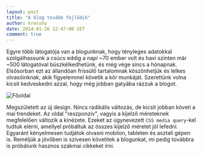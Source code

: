 ```yaml
---
layout: post
title: "A blog tovább fejlődik"
author: kresshy
date: 2014-01-26 12:47:00 CET
comment: true
---
```


Egyre több látogatója van a blogunknak, hogy tényleges adatokkal szolgálhassunk a csúcs eddig a napi ~70 ember volt és havi szinten már ~500 látogatóval büszkélkedhetünk, és még vége sincs a hónapnak. Elsősorban ezt az állandóan frissülő tartalomnak köszönhetjük és  lelkes olvasóinknak, akik figyelemmel követik a kör munkáját. Szerettünk volna kicsit kedveskedni azzal, hogy még jobban gatyába rázzuk a blogot. 

![Főoldal](/img/new_blog.png)

Megszületett az új design. Nincs radikális változás, de kicsit jobban követi a mai trendeket. Az oldal "reszponzív", vagyis a kijelző méreteknek megfelelően változik a kinézete. Ezeket az úgynevezett `CSS media query`-kel tudtuk elérni, amellyel próbáltuk az összes kijelző méretet jól lefedni. Egyaránt kényelmesen tudjátok olvasni mobilon, tableten és asztali gépen is. Reméljük a jövőben is szívesen követitek a blogunkat, mi pedig továbbra is próbálunk hasznos szakmai cikkeket írni.